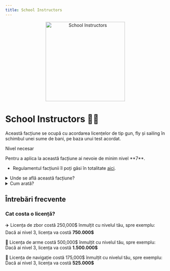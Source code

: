```yaml
---
title: School Instructors
---
```


<p align="center">
    <img width="250" src="https://i.imgur.com/cVrvVDm.png" alt="School Instructors">
</p>

# School Instructors 🧑‍🏫
Această facțiune se ocupă cu acordarea licențelor de tip gun, fly și sailing în schimbul unei sume de bani, pe baza unui test acordat.


<div class="warning-container">
    <p class="title">Nivel necesar</p>
    <p class="description">Pentru a aplica la această facțiune ai nevoie de minim nivel **7**.</p>
</div>

- Regulamentul facțiunii îl poți găsi în totalitate [aici](https://ragepanel.b-hood.ro/rules/view/regulament-instructori "Link regulament SI").


<details class="details custom-block">
    <summary>Unde se află această facțiune?</summary>
    <p>![Locație SI](https://i.imgur.com/6cdeSkl.png "Locație SI")</p>
</details>

<details class="details custom-block">
    <summary>Cum arată?</summary>
    <p>![HQ SI](https://i.imgur.com/Ro3JQ3G.png "HQ SI")</p>
</details>

## Întrebări frecvente
### Cat costa o licență?

✈️ Licența de zbor costă 250,000$ înmulțit cu nivelul tău, spre exemplu: Dacă ai nivel 3, licența va costă **750.000$**

🔫 Licența de arme costă 500,000$ înmulțit cu nivelul tău, spre exemplu: Dacă ai nivel 3, licența va costă **1.500.000$**

🚢 Licența de navigație costă 175,000$ înmulțit cu nivelul tău, spre exemplu: Dacă ai nivel 3, licența va costă **525.000$**

